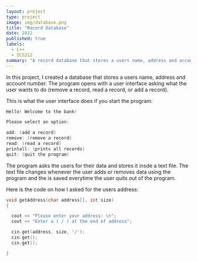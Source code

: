 ```yaml
---
layout: project
type: project
image: img/database.png
title: "Record Database"
date: 2022
published: true
labels:
  - C++
  - ICS212
summary: "A record database that stores a users name, address and account number."
---
```


In this project, I created a database that stores a users name, address and account number. The program opens with a user interface asking what the user wants to do (remove a record, read a record, or add a record). 

This is what the user interface does if you start the program:

```cpp
Hello! Welcome to the bank!

Please select an option:

add: (add a record)
remove: (remove a record)
read: (read a record)
printall: (prints all records)
quit: (quit the program)


```


The program asks the users for their data and stores it insde a text file. The text file changes whenever the user adds or removes data using the program and the is saved everytime the user quits out of the program. 

Here is the code on how I asked for the users address:

```cpp
void getAddress(char address[], int size)
{

  cout << "Please enter your address: \n";
  cout << "Enter a ( / ) at the end of address";

  cin.get(address, size, '/');
  cin.get();
  cin.get();

}
```
